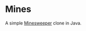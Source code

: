 Mines
=====

A simple [Minesweeper](https://en.wikipedia.org/wiki/Minesweeper_(video_game)) clone in Java.

